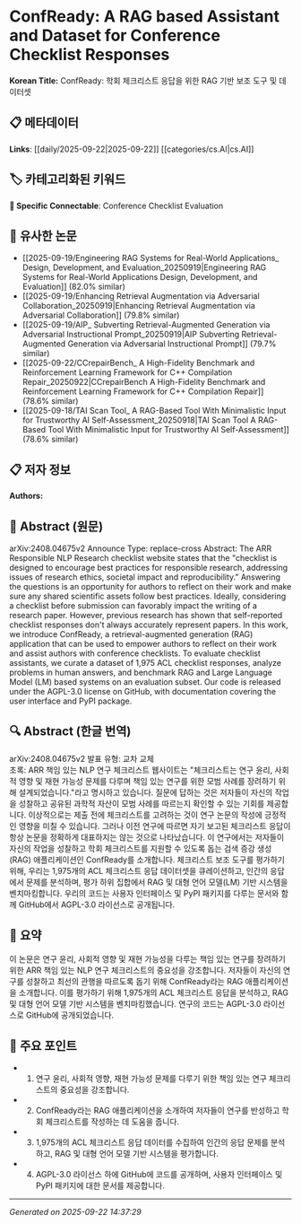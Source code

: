 # ConfReady: A RAG based Assistant and Dataset for Conference Checklist Responses

**Korean Title:** ConfReady: 학회 체크리스트 응답을 위한 RAG 기반 보조 도구 및 데이터셋

## 📋 메타데이터

**Links**: [[daily/2025-09-22|2025-09-22]] [[categories/cs.AI|cs.AI]]

## 🏷️ 카테고리화된 키워드
**🔗 Specific Connectable**: Conference Checklist Evaluation

## 🔗 유사한 논문
- [[2025-09-19/Engineering RAG Systems for Real-World Applications_ Design, Development, and Evaluation_20250919|Engineering RAG Systems for Real-World Applications Design, Development, and Evaluation]] (82.0% similar)
- [[2025-09-19/Enhancing Retrieval Augmentation via Adversarial Collaboration_20250919|Enhancing Retrieval Augmentation via Adversarial Collaboration]] (79.8% similar)
- [[2025-09-19/AIP_ Subverting Retrieval-Augmented Generation via Adversarial Instructional Prompt_20250919|AIP Subverting Retrieval-Augmented Generation via Adversarial Instructional Prompt]] (79.7% similar)
- [[2025-09-22/CCrepairBench_ A High-Fidelity Benchmark and Reinforcement Learning Framework for C++ Compilation Repair_20250922|CCrepairBench A High-Fidelity Benchmark and Reinforcement Learning Framework for C++ Compilation Repair]] (78.6% similar)
- [[2025-09-18/TAI Scan Tool_ A RAG-Based Tool With Minimalistic Input for Trustworthy AI Self-Assessment_20250918|TAI Scan Tool A RAG-Based Tool With Minimalistic Input for Trustworthy AI Self-Assessment]] (78.6% similar)

## 📋 저자 정보

**Authors:** 

## 📄 Abstract (원문)

arXiv:2408.04675v2 Announce Type: replace-cross 
Abstract: The ARR Responsible NLP Research checklist website states that the "checklist is designed to encourage best practices for responsible research, addressing issues of research ethics, societal impact and reproducibility." Answering the questions is an opportunity for authors to reflect on their work and make sure any shared scientific assets follow best practices. Ideally, considering a checklist before submission can favorably impact the writing of a research paper. However, previous research has shown that self-reported checklist responses don't always accurately represent papers. In this work, we introduce ConfReady, a retrieval-augmented generation (RAG) application that can be used to empower authors to reflect on their work and assist authors with conference checklists. To evaluate checklist assistants, we curate a dataset of 1,975 ACL checklist responses, analyze problems in human answers, and benchmark RAG and Large Language Model (LM) based systems on an evaluation subset. Our code is released under the AGPL-3.0 license on GitHub, with documentation covering the user interface and PyPI package.

## 🔍 Abstract (한글 번역)

arXiv:2408.04675v2 발표 유형: 교차 교체  
초록: ARR 책임 있는 NLP 연구 체크리스트 웹사이트는 "체크리스트는 연구 윤리, 사회적 영향 및 재현 가능성 문제를 다루며 책임 있는 연구를 위한 모범 사례를 장려하기 위해 설계되었습니다."라고 명시하고 있습니다. 질문에 답하는 것은 저자들이 자신의 작업을 성찰하고 공유된 과학적 자산이 모범 사례를 따르는지 확인할 수 있는 기회를 제공합니다. 이상적으로는 제출 전에 체크리스트를 고려하는 것이 연구 논문의 작성에 긍정적인 영향을 미칠 수 있습니다. 그러나 이전 연구에 따르면 자기 보고된 체크리스트 응답이 항상 논문을 정확하게 대표하지는 않는 것으로 나타났습니다. 이 연구에서는 저자들이 자신의 작업을 성찰하고 학회 체크리스트를 지원할 수 있도록 돕는 검색 증강 생성(RAG) 애플리케이션인 ConfReady를 소개합니다. 체크리스트 보조 도구를 평가하기 위해, 우리는 1,975개의 ACL 체크리스트 응답 데이터셋을 큐레이션하고, 인간의 응답에서 문제를 분석하며, 평가 하위 집합에서 RAG 및 대형 언어 모델(LM) 기반 시스템을 벤치마킹합니다. 우리의 코드는 사용자 인터페이스 및 PyPI 패키지를 다루는 문서와 함께 GitHub에서 AGPL-3.0 라이선스로 공개됩니다.

## 📝 요약

이 논문은 연구 윤리, 사회적 영향 및 재현 가능성을 다루는 책임 있는 연구를 장려하기 위한 ARR 책임 있는 NLP 연구 체크리스트의 중요성을 강조합니다. 저자들이 자신의 연구를 성찰하고 최선의 관행을 따르도록 돕기 위해 ConfReady라는 RAG 애플리케이션을 소개합니다. 이를 평가하기 위해 1,975개의 ACL 체크리스트 응답을 분석하고, RAG 및 대형 언어 모델 기반 시스템을 벤치마킹했습니다. 연구의 코드는 AGPL-3.0 라이선스로 GitHub에 공개되었습니다.

## 🎯 주요 포인트

- 1. 연구 윤리, 사회적 영향, 재현 가능성 문제를 다루기 위한 책임 있는 연구 체크리스트의 중요성을 강조합니다.

- 2. ConfReady라는 RAG 애플리케이션을 소개하여 저자들이 연구를 반성하고 학회 체크리스트를 작성하는 데 도움을 줍니다.

- 3. 1,975개의 ACL 체크리스트 응답 데이터를 수집하여 인간의 응답 문제를 분석하고, RAG 및 대형 언어 모델 기반 시스템을 평가합니다.

- 4. AGPL-3.0 라이선스 하에 GitHub에 코드를 공개하며, 사용자 인터페이스 및 PyPI 패키지에 대한 문서를 제공합니다.

---

*Generated on 2025-09-22 14:37:29*